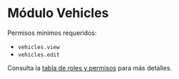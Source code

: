 # Módulo Vehicles

Permisos mínimos requeridos:
- `vehicles.view`
- `vehicles.edit`

Consulta la [tabla de roles y permisos](../../docs/roles_permisos.md) para más detalles.
